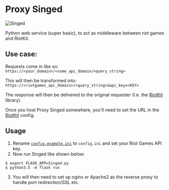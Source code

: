 # Proxy Singed

![Singed](https://ddragon.leagueoflegends.com/cdn/6.22.1/img/champion/Singed.png)

Python web service (super basic), to act as middleware between riot games and RiotKit. 

## Use case:
Requests come in like so:
`https://<your_domain>/<some_api_domain/<query_string>`

This will then be transformed into:
`https://<riotgames_api_domain>/<query_string>&api_key=<KEY>`<br />

The response will then be delivered to the original requester (I.e. the [RiotKit](https://git.hexplo.it/RiotKit/RiotKit) library).

Once you host Proxy Singed somewhere, you'll need to set the URL in the [RiotKit](https://git.hexplo.it/RiotKit/RiotKit) config.

## Usage
1. Rename [`config.example.ini`](config.example.ini) to `config.ini` and set your Riot Games API key.
2. Now run Singed like shown below: 
```
$ export FLASK_APP=Singed.py
$ python3.5 -m flask run
```
3. You will then need to set up nginx or Apache2 as the reverse proxy to handle port redirection/SSL etc.
